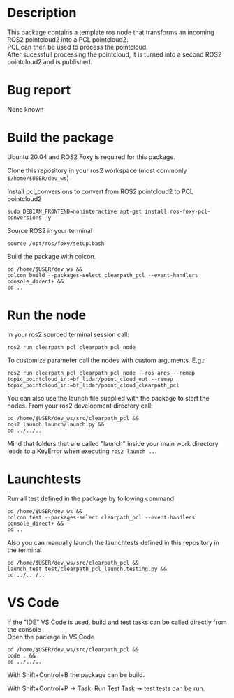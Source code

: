 # Description
This package contains a template ros node that transforms an incoming ROS2 pointcloud2 into a PCL pointcloud2.      
PCL can then be used to process the pointcloud.    
After sucessfull processing the pointcloud, it is turned into a second ROS2 pointcloud2 and is published.       
    
# Bug report
None known

# Build the package      
Ubuntu 20.04 and ROS2 Foxy is required for this package.      


Clone this repository in your ros2 workspace (most commonly `$/home/$USER/dev_ws`)     
  
    
Install pcl_conversions to convert from ROS2 pointcloud2 to PCL pointcloud2    

```
sudo DEBIAN_FRONTEND=noninteractive apt-get install ros-foxy-pcl-conversions -y
```
   

Source ROS2 in your terminal   

```
source /opt/ros/foxy/setup.bash
```

Build the package with colcon.
```
cd /home/$USER/dev_ws && 
colcon build --packages-select clearpath_pcl --event-handlers console_direct+ &&
cd ..
```

# Run the node 

In your ros2 sourced terminal session call:    
    
``` 
ros2 run clearpath_pcl clearpath_pcl_node 
``` 
    
To customize parameter call the nodes with custom arguments. E.g.:  

``` 
ros2 run clearpath_pcl clearpath_pcl_node --ros-args --remap topic_pointcloud_in:=bf_lidar/point_cloud_out --remap topic_pointcloud_in:=bf_lidar/point_cloud_clearpath_pcl
```  

You can also use the launch file supplied with the package to start the nodes. 
From your ros2 development directory call:    

```  
cd /home/$USER/dev_ws/src/clearpath_pcl &&   
ros2 launch launch/launch.py && 
cd ../../..
```  

Mind that folders that are called "launch" inside your main
work directory leads to a KeyError when executing `ros2 launch ..`.     
     
# Launchtests

Run all test defined in the package by following command 
 
```
cd /home/$USER/dev_ws && 
colcon test --packages-select clearpath_pcl --event-handlers console_direct+ &&
cd ..
```     

Also you can manually launch the launchtests defined in this repository in the terminal     
    
```  
cd /home/$USER/dev_ws/src/clearpath_pcl && 
launch_test test/clearpath_pcl_launch.testing.py && 
cd ../.. /..
```  
   
# VS Code
If the "IDE" VS Code is used, build and test tasks can be called directly from the console    
Open the package in VS Code 
```
cd /home/$USER/dev_ws/src/clearpath_pcl &&
code . &&
cd ../../.. 
```
With Shift+Control+B the package can be build.    
 
With Shift+Control+P -> Task: Run Test Task -> test  tests can be run.       

